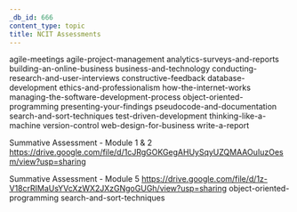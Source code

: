 ```yaml
---
_db_id: 666
content_type: topic
title: NCIT Assessments
---
```


agile-meetings
agile-project-management
analytics-surveys-and-reports
building-an-online-business
business-and-technology
conducting-research-and-user-interviews
constructive-feedback
database-development
ethics-and-professionalism
how-the-internet-works
managing-the-software-development-process
object-oriented-programming
presenting-your-findings
pseudocode-and-documentation
search-and-sort-techniques
test-driven-development
thinking-like-a-machine
version-control
web-design-for-business
write-a-report




Summative Assessment - Module 1 & 2
https://drive.google.com/file/d/1cJRgGOKGegAHUySqyUZQMAAOuIuzOesm/view?usp=sharing


Summative Assessment - Module 5
https://drive.google.com/file/d/1z-V18crRIMaUsYVcXzWX2JXzGNgoGUGh/view?usp=sharing 
object-oriented-programming
search-and-sort-techniques